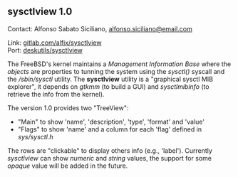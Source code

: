 ## sysctlview 1.0 ##

Contact: Alfonso Sabato Siciliano, <alfonso.siciliano@email.com>

Link:	 [gitlab.com/alfix/sysctlview](https://www.gitlab.com/alfix/sysctlview)  
Port:	 [deskutils/sysctlview](https://www.freshports.org/deskutils/sysctlview/)

The FreeBSD's kernel maintains a _Management Information Base_ where the _objects_ are properties to tunning the system using the _sysctl()_ syscall and the _/sbin/sysctl_ utility. The **sysctlview** utility is a "graphical sysctl MIB explorer", it depends on *gtkmm* (to build a GUI) and *sysctlmibinfo* (to retrieve the info from the kernel).

The version 1.0 provides two "TreeView": 

 - "Main" to show 'name', 'description', 'type', 'format' and 'value'
 - "Flags" to show 'name' and a column for each 'flag' defined in *sys/sysctl.h*

The rows are "clickable" to display others info (e.g., 'label'). Currently _sysctlview_ can show _numeric_ and _string_ values, the support for some _opaque_ value will be added in the future.
